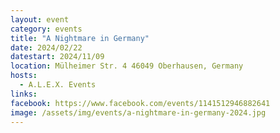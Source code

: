 ```yaml
---
layout: event
category: events
title: "A Nightmare in Germany"
date: 2024/02/22
datestart: 2024/11/09
location: Mülheimer Str. 4 46049 Oberhausen, Germany
hosts:
  - A.L.E.X. Events
links:
facebook: https://www.facebook.com/events/1141512946882641
image: /assets/img/events/a-nightmare-in-germany-2024.jpg
---
```

